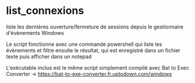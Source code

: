 # list_connexions
liste les dernières ouverture/fermeture de sessions depuis le gestionnaire d'évènements Windows

Le script fonctionne avec une commande powershell qui liste les évènements et filtre ensuite le résultat, qui est enregistré dans un fichier texte puis afficher dans un notepad

L'exécutable inclus est le même script simplement compilé avec Bat to Exec Converter
-> https://bat-to-exe-converter.fr.uptodown.com/windows
